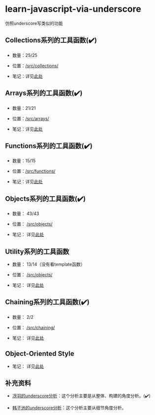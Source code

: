 # learn-javascript-via-underscore
仿照underscore写类似的功能

## Collections系列的工具函数(:heavy_check_mark:)

- 数量：25/25

- 位置：[/src/collections/](./src/collections/)

- 笔记：详见[此处](./src/collections/README.md)


## Arrays系列的工具函数(:heavy_check_mark:)

- 数量：21/21

- 位置：[/src/arrays/](./src/arrays/)

- 笔记：详见[此处](./src/arrays/README.md)


## Functions系列的工具函数(:heavy_check_mark:)

- 数量：15/15

- 位置：[/src/functions/](./src/functions/)

- 笔记：详见[此处](./src/functions/README.md)

## Objects系列的工具函数(:heavy_check_mark:)

- 数量： 43/43

- 位置： [/src/objects/](./src/objects/)

- 笔记： 详见[此处](./src/objects/README.md)

## Utility系列的工具函数

- 数量： 13/14（没有看template函数）

- 位置： [/src/objects/](./src/utility/)

- 笔记： 详见[此处](./src/utility/README.md)

## Chaining系列的工具函数(:heavy_check_mark:)

- 数量： 2/2

- 位置： [/src/chaining/](./src/chaining/)

- 笔记： 详见[此处](./src/chaining/README.md)

## Object-Oriented Style

- 笔记： 详见[此处](./src/oos/README.md)

## 补充资料

- [冴羽的underscore分析](https://github.com/mqyqingfeng/Blog)：这个分析主要是从整体、构建的角度分析。(:heavy_check_mark:)

- [韩子池的underscore分析](https://github.com/hanzichi/underscore-analysis)：这个分析主要从细节角度分析。